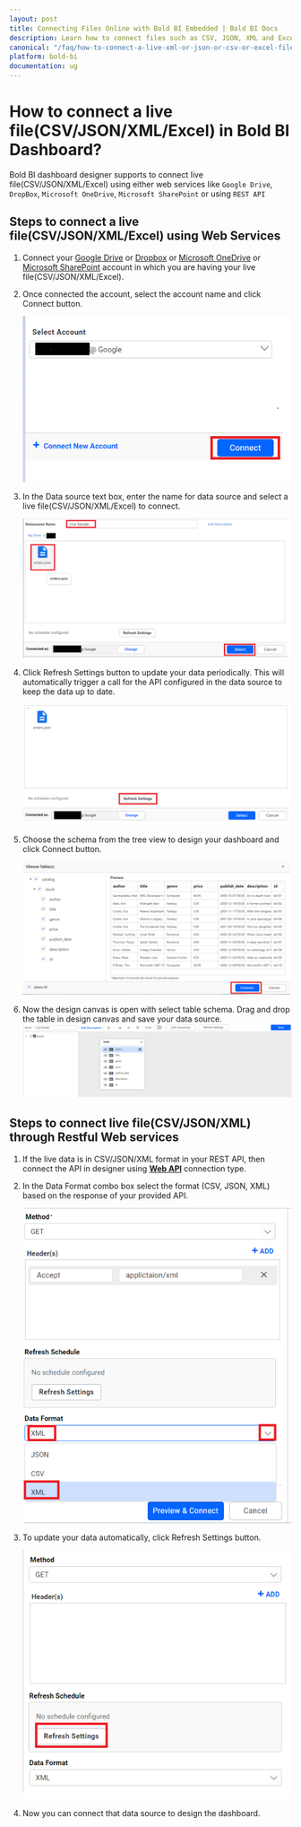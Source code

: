 ```yaml
---
layout: post
title: Connecting Files Online with Bold BI Embedded | Bold BI Docs
description: Learn how to connect files such as CSV, JSON, XML and Excel available online with Bold BI Embedded dashboard.
canonical: "/faq/how-to-connect-a-live-xml-or-json-or-csv-or-excel-file-in-bold-bi-dashboard/"
platform: bold-bi
documentation: ug
---
```


# How to connect a live file(CSV/JSON/XML/Excel) in Bold BI Dashboard?

Bold BI dashboard designer supports to connect live file(CSV/JSON/XML/Excel) using either web services like `Google Drive`, `DropBox`, `Microsoft OneDrive`, `Microsoft SharePoint` or using `REST API`

## Steps to connect a live file(CSV/JSON/XML/Excel) using Web Services 

1. Connect your [Google Drive](/working-with-data-source/data-connectors/google-drive/) or [Dropbox](/working-with-data-source/data-connectors/dropbox/) or [Microsoft OneDrive](/working-with-data-source/data-connectors/ms-one-drive/) or [Microsoft SharePoint](/working-with-data-source/data-connectors/ms-sharepoint/) account in which you are having your live file(CSV/JSON/XML/Excel).

2. Once connected the account, select the account name and click Connect button.

   ![select-account](/static/assets/faq/images/select-account.png)
    
3. In the Data source text box, enter the name for data source and select a live file(CSV/JSON/XML/Excel)  to connect.

   ![select-file](/static/assets/faq/images/select-file.png)

4. Click Refresh Settings button to update your data periodically. This will automatically trigger a call for the API configured in the data source to keep the data up to date.

   ![select-refresh](/static/assets/faq/images/select-refresh.png)


5. Choose the schema from the tree view to design your dashboard and click Connect button. 

   ![select-schema](/static/assets/faq/images/select-schema.png)

6. Now the design canvas is open with select table schema. Drag and drop the table in design canvas and save your data source.
    ![design-canvas](/static/assets/faq/images/design-canvas.png)

## Steps to connect live file(CSV/JSON/XML) through Restful Web services 

1. If the live data is in CSV/JSON/XML format in your REST API, then connect the API in designer using [**Web API**](/working-with-data-source/data-connectors/web/) connection type.

2. In the Data Format combo box select the format (CSV, JSON, XML) based on the response of your provided API.
   
    ![select-format](/static/assets/faq/images/select-format.png)

3. To update your data automatically, click Refresh Settings button.

    ![web-refresh](/static/assets/faq/images/web-refresh.png)

4.  Now you can connect that data source to design the dashboard.
